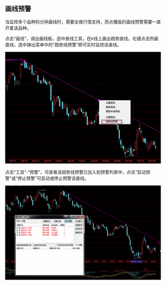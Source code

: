 ## 画线预警

当监控多个品种的分钟画线时，需要全推行情支持，而点播版的画线预警需要一直开着该品种。

点击“画线”，调出画线板，选中直线工具，在k线上画出趋势直线。右键点击所画直线，选中弹出菜单中的“趋势线预警”即可实时监控该直线。

![](/assets/1931.png)



点击“工具”-“预警”，可查看该趋势线预警已加入到预警列表中，点击“启动预警”或“停止预警”可启动或停止预警该直线。

![](/assets/1932.png)